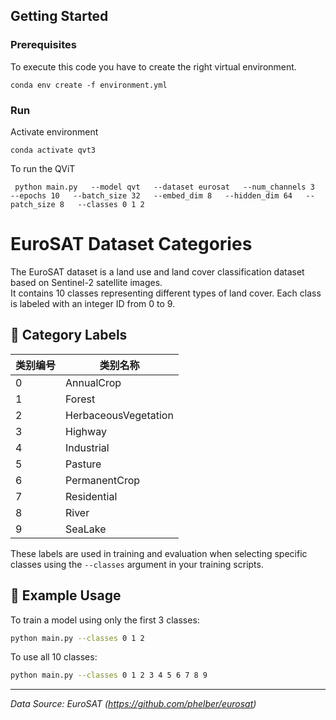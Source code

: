 ## Getting Started

### Prerequisites

To execute this code you have to create the right virtual environment.

```
conda env create -f environment.yml
```
### Run
Activate environment
```
conda activate qvt3
```
To run the QViT
```
 python main.py   --model qvt   --dataset eurosat   --num_channels 3   --epochs 10   --batch_size 32   --embed_dim 8   --hidden_dim 64   --patch_size 8   --classes 0 1 2
```
# EuroSAT Dataset Categories

The EuroSAT dataset is a land use and land cover classification dataset based on Sentinel-2 satellite images.  
It contains 10 classes representing different types of land cover. Each class is labeled with an integer ID from 0 to 9.

## 📂 Category Labels

| 类别编号 | 类别名称             |
| -------- | -------------------- |
| 0        | AnnualCrop           |
| 1        | Forest               |
| 2        | HerbaceousVegetation |
| 3        | Highway              |
| 4        | Industrial           |
| 5        | Pasture              |
| 6        | PermanentCrop        |
| 7        | Residential          |
| 8        | River                |
| 9        | SeaLake              |

These labels are used in training and evaluation when selecting specific classes using the `--classes` argument in your training scripts.

## 🧠 Example Usage

To train a model using only the first 3 classes:

```bash
python main.py --classes 0 1 2
```

To use all 10 classes:

```bash
python main.py --classes 0 1 2 3 4 5 6 7 8 9
```

---

*Data Source: EuroSAT (https://github.com/phelber/eurosat)*

